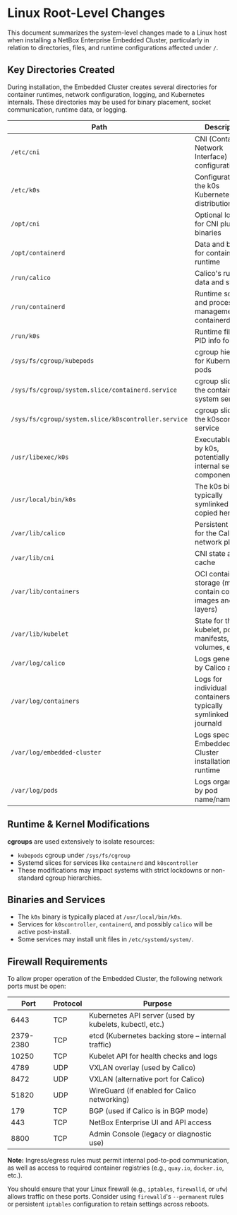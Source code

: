 # Linux Root-Level Changes

This document summarizes the system-level changes made to a Linux host when installing a NetBox Enterprise Embedded Cluster, particularly in relation to directories, files, and runtime configurations affected under `/`.

## Key Directories Created

During installation, the Embedded Cluster creates several directories for container runtimes, network configuration, logging, and Kubernetes internals. These directories may be used for binary placement, socket communication, runtime data, or logging.

| Path                                         | Description                                                   |
|----------------------------------------------|---------------------------------------------------------------|
| `/etc/cni`                                   | CNI (Container Network Interface) configuration               |
| `/etc/k0s`                                   | Configuration for the k0s Kubernetes distribution             |
| `/opt/cni`                                   | Optional location for CNI plugin binaries                     |
| `/opt/containerd`                            | Data and binaries for containerd runtime                      |
| `/run/calico`                                | Calico's runtime data and state                               |
| `/run/containerd`                            | Runtime socket and process management for containerd          |
| `/run/k0s`                                   | Runtime files and PID info for k0s                            |
| `/sys/fs/cgroup/kubepods`                    | cgroup hierarchy for Kubernetes pods                          |
| `/sys/fs/cgroup/system.slice/containerd.service` | cgroup slice for the containerd system service               |
| `/sys/fs/cgroup/system.slice/k0scontroller.service` | cgroup slice for the k0scontroller service                  |
| `/usr/libexec/k0s`                           | Executables used by k0s, potentially for internal service components |
| `/usr/local/bin/k0s`                         | The k0s binary, typically symlinked or copied here            |
| `/var/lib/calico`                            | Persistent data for the Calico network plugin                 |
| `/var/lib/cni`                               | CNI state and cache                                           |
| `/var/lib/containers`                        | OCI container storage (may contain container images and layers) |
| `/var/lib/kubelet`                           | State for the kubelet, pod manifests, volumes, etc.           |
| `/var/log/calico`                            | Logs generated by Calico agents                               |
| `/var/log/containers`                        | Logs for individual containers, typically symlinked from journald |
| `/var/log/embedded-cluster`                  | Logs specific to Embedded Cluster installation and runtime    |
| `/var/log/pods`                              | Logs organized by pod name/namespace                          |

## Runtime & Kernel Modifications

**cgroups** are used extensively to isolate resources:

- `kubepods` cgroup under `/sys/fs/cgroup`
- Systemd slices for services like `containerd` and `k0scontroller`
- These modifications may impact systems with strict lockdowns or non-standard cgroup hierarchies.

## Binaries and Services

- The `k0s` binary is typically placed at `/usr/local/bin/k0s`.
- Services for `k0scontroller`, `containerd`, and possibly `calico` will be active post-install.
- Some services may install unit files in `/etc/systemd/system/`.

## Firewall Requirements

To allow proper operation of the Embedded Cluster, the following network ports must be open:

| Port   | Protocol | Purpose                                           |
|--------|----------|---------------------------------------------------|
| 6443   | TCP      | Kubernetes API server (used by kubelets, kubectl, etc.) |
| 2379-2380 | TCP   | etcd (Kubernetes backing store – internal traffic) |
| 10250  | TCP      | Kubelet API for health checks and logs            |
| 4789   | UDP      | VXLAN overlay (used by Calico)                    |
| 8472   | UDP      | VXLAN (alternative port for Calico)               |
| 51820  | UDP      | WireGuard (if enabled for Calico networking)      |
| 179    | TCP      | BGP (used if Calico is in BGP mode)               |
| 443    | TCP      | NetBox Enterprise UI and API access               |
| 8800   | TCP      | Admin Console (legacy or diagnostic use)          |

**Note:** Ingress/egress rules must permit internal pod-to-pod communication, as well as access to required container registries (e.g., `quay.io`, `docker.io`, etc.).

You should ensure that your Linux firewall (e.g., `iptables`, `firewalld`, or `ufw`) allows traffic on these ports. Consider using `firewalld`'s `--permanent` rules or persistent `iptables` configuration to retain settings across reboots.
